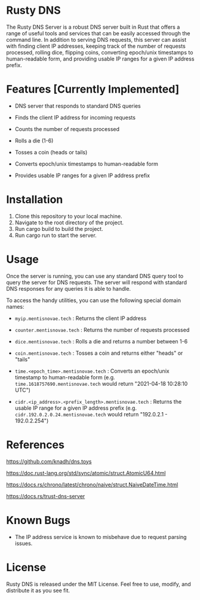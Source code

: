 # Rusty DNS

The Rusty DNS Server is a robust DNS server built in Rust that offers a range of useful tools and services that can be easily accessed through the command line. In addition to serving DNS requests, this server can assist with finding client IP addresses, keeping track of the number of requests processed, rolling dice, flipping coins, converting epoch/unix timestamps to human-readable form, and providing usable IP ranges for a given IP address prefix.

# Features [Currently Implemented]

- DNS server that responds to standard DNS queries

- Finds the client IP address for incoming requests

- Counts the number of requests processed

- Rolls a die (1-6)

- Tosses a coin (heads or tails)

- Converts epoch/unix timestamps to human-readable form

- Provides usable IP ranges for a given IP address prefix

# Installation

1. Clone this repository to your local machine.
2. Navigate to the root directory of the project.
3. Run cargo build to build the project.
4. Run cargo run to start the server.

# Usage

Once the server is running, you can use any standard DNS query tool to query the server for DNS requests. The server will respond with standard DNS responses for any queries it is able to handle.

To access the handy utilities, you can use the following special domain names:

- `myip.mentisnovae.tech` : Returns the client IP address

- `counter.mentisnovae.tech` : Returns the number of requests processed

- `dice.mentisnovae.tech` : Rolls a die and returns a number between 1-6

- `coin.mentisnovae.tech` : Tosses a coin and returns either "heads" or "tails"

- `time.<epoch_time>.mentisnovae.tech` : Converts an epoch/unix timestamp to human-readable form (e.g. `time.1618757690.mentisnovae.tech` would return "2021-04-18 10:28:10 UTC")

- `cidr.<ip_address>.<prefix_length>.mentisnovae.tech` : Returns the usable IP range for a given IP address prefix (e.g. `cidr.192.0.2.0.24.mentisnovae.tech` would return "192.0.2.1 - 192.0.2.254")

# References

https://github.com/knadh/dns.toys

https://doc.rust-lang.org/std/sync/atomic/struct.AtomicU64.html

https://docs.rs/chrono/latest/chrono/naive/struct.NaiveDateTime.html

https://docs.rs/trust-dns-server

# Known Bugs

- The IP address service is known to misbehave due to request parsing issues.

# License

Rusty DNS is released under the MIT License. Feel free to use, modify, and distribute it as you see fit.



